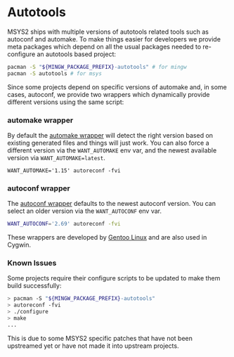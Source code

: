 # Autotools

MSYS2 ships with multiple versions of autotools related tools such as autoconf and automake. To make things easier for developers we provide meta packages which depend on all the usual packages needed to re-configure an autotools based project:

```bash
pacman -S "${MINGW_PACKAGE_PREFIX}-autotools" # for mingw
pacman -S autotools # for msys
```

Since some projects depend on specific versions of automake and, in some cases, autoconf, we provide two wrappers which dynamically provide different versions using the same script:

### automake wrapper

By default the [automake wrapper](https://packages.msys2.org/package/automake-wrapper) will detect the right version based on existing generated files and things will just work. You can also force a different version via the `WANT_AUTOMAKE` env var, and the newest available version via `WANT_AUTOMAKE=latest`.

```shell
WANT_AUTOMAKE='1.15' autoreconf -fvi
```

### autoconf wrapper

The [autoconf wrapper](https://packages.msys2.org/package/autoconf-wrapper) defaults to the newest autoconf version. You can select an older version via the `WANT_AUTOCONF` env var.

```bash
WANT_AUTOCONF='2.69' autoreconf -fvi
```

These wrappers are developed by [Gentoo Linux](https://devmanual.gentoo.org/general-concepts/autotools/index.html) and are also used in Cygwin.

### Known Issues

Some projects require their configure scripts to be updated to make them build successfully:

```bash
> pacman -S "${MINGW_PACKAGE_PREFIX}-autotools"
> autoreconf -fvi
> ./configure
> make
...
```

This is due to some MSYS2 specific patches that have not been upstreamed yet or have not made it into upstream projects.
